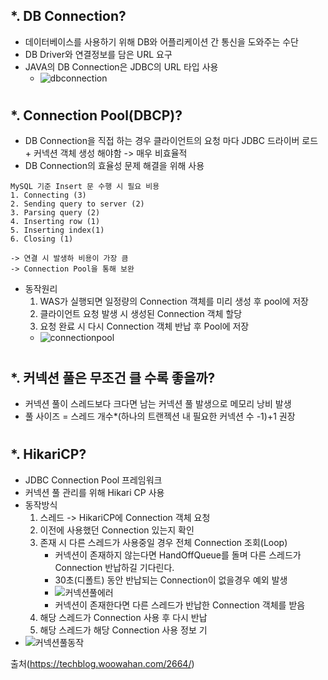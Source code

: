 *. DB Connection?
  - 
  - 데이터베이스를 사용하기 위해 DB와 어플리케이션 간 통신을 도와주는 수단 
  - DB Driver와 연결정보를 담은 URL 요구 
  - JAVA의 DB Connection은 JDBC의 URL 타입 사용 
    - ![dbconnection](https://user-images.githubusercontent.com/81909140/206901738-c4e955e6-d534-44dc-8de9-0278c821f087.png)  
#
    
*. Connection Pool(DBCP)?
  - 
  - DB Connection을 직접 하는 경우 클라이언트의 요청 마다 JDBC 드라이버 로드 + 커넥션 객체 생성 해야함 -> 매우  비효율적
  - DB Connection의 효율성 문제 해결을 위해 사용
  ```
  MySQL 기준 Insert 문 수행 시 필요 비용
  1. Connecting (3) 
  2. Sending query to server (2)
  3. Parsing query (2)
  4. Inserting row (1)
  5. Inserting index(1)
  6. Closing (1)
  
  -> 연결 시 발생하 비용이 가장 큼
  -> Connection Pool을 통해 보완
  ```
  - 동작원리
    1. WAS가 실행되면 일정량의 Connection 객체를 미리 생성 후 pool에 저장
    2. 클라이언트 요청 발생 시 생성된 Connection 객체 할당
    3. 요청 완료 시 다시 Connection 객체 반납 후 Pool에 저장
    - ![connectionpool](https://user-images.githubusercontent.com/81909140/206902005-056ed723-a614-46a0-b644-fa736769be6b.png)  
# 

*. 커넥션 풀은 무조건 클 수록 좋을까?
  - 
  - 커넥션 풀이 스레드보다 크다면 남는 커넥션 풀 발생으로 메모리 낭비 발생
  - 풀 사이즈 = 스레드 개수*(하나의 트랜젝션 내 필요한 커넥션 수 -1)+1 권장  
#

*. HikariCP?
  - 
  - JDBC Connection Pool 프레임워크
  - 커넥션 풀 관리를 위해 Hikari CP 사용 
  - 동작방식
    1.  스레드 -> HikariCP에 Connection 객체 요청
    2. 이전에 사용했던 Connection 있는지 확인
    3.  존재 시 다른 스레드가 사용중일 경우 전체 Connection 조회(Loop)
        -   커넥션이 존재하지 않는다면 HandOffQueue를 돌며 다른 스레드가 Connection 반납하길 기다린다.
          -  30초(디폴트) 동안 반납되는 Connection이 없을경우 예외 발생
          -   ![커넥션풀에러](https://user-images.githubusercontent.com/81909140/206903290-bc284187-26a7-4c53-aa27-cd92fcbfa390.png)
        - 커넥션이 존재한다면 다른 스레드가 반납한 Connection 객체를 받음
    4.  해당 스레드가 Connection 사용 후 다시 반납
    5.  해당 스레드가 해당 Connection 사용 정보 기
  - ![커넥션풀동작](https://user-images.githubusercontent.com/81909140/206903475-689fb537-2a61-439d-a51d-82983da15e19.png)








출처(https://techblog.woowahan.com/2664/)
